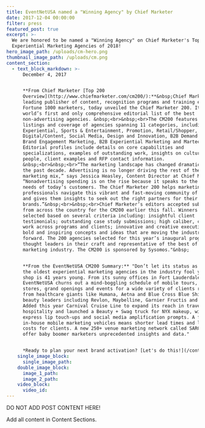 ```yaml
---
title: EventNetUSA named a "Winning Agency" by Chief Marketer
date: 2017-12-04 00:00:00
filter: press
featured_post: true
excerpt: >-
  We are honored to be named a "Winning Agency" on Chief Marketer's Top
  Experiential Marketing Agencies of 2018!
hero_image_path: /uploads/cm-hero.png
thumbnail_image_path: /uploads/cm.png
content_section:
  - text_block_markdown: >-
      December 4, 2017


      **From Chief Marketer [Top 200
      Overview](http://www.chiefmarketer.com/cm200/):**&nbsp;Chief Marketer, a
      leading publisher of content, recognition programs and training events for
      Fortune 1000 marketers, today unveiled the Chief Marketer 200. It is the
      world’s first and only comprehensive editorial list of the best
      non-advertising agencies. &nbsp;<br>&nbsp;<br>The CM200 features editorial
      listings and coverage of agencies spanning 11 categories, including
      Experiential, Sports & Entertainment, Promotion, Retail/Shopper,
      Digital/Content, Social Media, Design and Innovation, B2B Demand Gen, B2B
      Brand Engagement Marketing, B2B Experiential Marketing and Martech.
      Editorial profiles include details on core capabilities and
      specializations, examples of outstanding work, insights on culture and
      people, client examples and RFP contact information.
      &nbsp;<br>&nbsp;<br>“The marketing landscape has changed dramatically in
      the past decade. Advertising is no longer driving the rest of the
      marketing mix,” says Jessica Heasley, Content Director at Chief Marketer.
      “Nonadvertising spending is on the rise because it speaks to the wants and
      needs of today’s customers. The Chief Marketer 200 helps marketing
      professionals navigate this vibrant and fast-moving community of agencies
      and gives them insights to seek out the right partners for their
      brands.”&nbsp;<br>&nbsp;<br>Chief Marketer’s editors accepted submissions
      from across the country for the CM200 earlier this fall. Winners were
      selected based on several criteria including: insightful client
      testimonials; outstanding case study submissions; high caliber, consistent
      work across programs and clients; innovative and creative executions; and
      bold and inspiring concepts and ideas that are moving the industry
      forward. The 200 agencies selected for this year’s inaugural program are
      thought leaders in their craft and representative of the best of the
      marketing industry. The CM200 is sponsored by Sysomos."&nbsp;


      **From the EventNetUSA CM200 Summary:** "Don’t let its status as one of
      the oldest experiential marketing agencies in the industry fool you—this
      shop is 41 years young. From its sunny offices in Fort Lauderdale,
      EventNetUSA churns out a mind-boggling schedule of mobile tours, pop-up
      stores, grand openings and events for a wide variety of clients ranging
      from healthcare giants like Humana, Aetna and Blue Cross Blue Shield to
      beauty leaders including Revlon, Maybelline, Garnier Fructis and Essie.
      Added this year Carnival Cruise Line to expand its reach in travel and
      hospitality and launched a Beauty + Swag truck for NYX makeup, with
      express lip touch-ups and social media amplification prompts. A fleet of
      in-house mobile marketing vehicles means shorter lead times and lower
      costs for clients. A new 250+ venue marketing network called SARC will
      offer baby boomer marketers unprecedented insights and data."


      *Ready to plan your next brand activation? [Let's do this!](/contact/)*
    single_image_block:
      single_image_path:
    double_image_block:
      image_1_path:
      image_2_path:
    video_block:
      video_id:
---
```



DO NOT ADD POST CONTENT HERE!

Add all content in Content Sections.